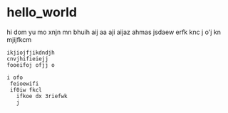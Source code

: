 # hello_world
hi
dom yu mo  xnjn mn bhuih aij aa     aji aijaz ahmas jsdaew erfk knc j 
 o'j kn 
   mjijfkcm
   
    ikjiojfjikdndjh
    cnvjhifieiejj 
    fooeifoj ofjj o  
    
    i ofo 
     feioewifi 
     if0iw fkcl 
       ifkoe dx 3riefwk 
       j
